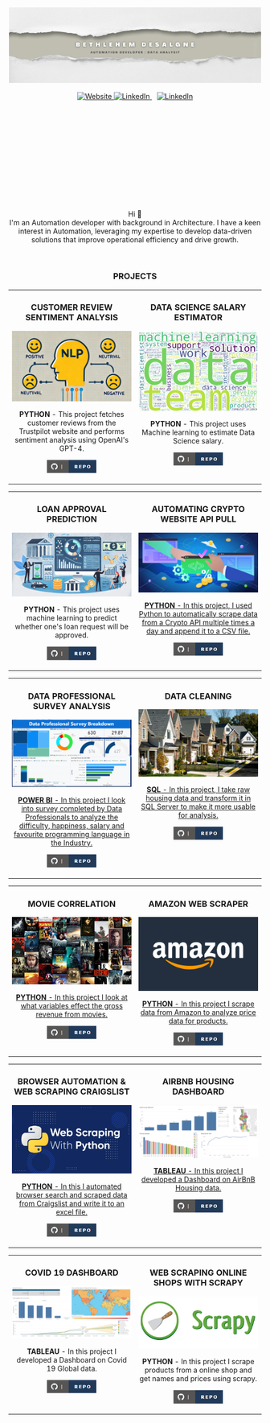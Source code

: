 ![Cover Image](https://github.com/BethlehemDesalgne/bethlehemdesalgne/blob/main/images/cover%20-%20Copy.png)



<div align="center" style="padding-bottom: 100px;"> <!-- Adjust padding-bottom to manage space -->
  <a href="https://bethlehemdesalgne.github.io/">
    <img src="https://img.shields.io/static/v1?label=%7C&message=website&labelColor=42494F&color=213a59&style=for-the-badge&logo=HTML5&logo-color=white" alt="Website" title="Visit my website!">
  </a>
  <a href="https://www.linkedin.com/in/bethlehem-desalgne/" style="margin-right: 10px;">
    <img src="https://img.shields.io/static/v1?label=%7C&message=linkedin&labelColor=42494F&color=213a59&style=for-the-badge&logo=HTML5&logo-color=white"  alt="LinkedIn" title="Connect on LinkedIn">
  </a>
  <a href="[https://twitter.com/XiaoLGrant](https://twitter.com/Betty_D_Ketema)">
    <img src="https://img.shields.io/static/v1?label=|&message=TWITTER&color=213a59&style=for-the-badge&logo=twitter&logo-color=white" alt="LinkedIn" title="Connect on LinkedIn">
  </a>
</div>
<br> <!-- Adds a space before the greeting -->
<div align="center" style="padding-top: 100px;"> <!-- Adjust padding-top to manage space -->
Hi 👋 
</div>
<div align="center">
I'm an Automation developer with background in Architecture. I have a keen interest in Automation, leveraging my expertise to develop data-driven solutions that improve operational efficiency and drive growth. 
</div>


<br> <!-- Adds a space before the greeting -->


<div align="center"><h3>PROJECTS</h3></div>

<table>
  <tr>
    <td valign="top" width="50%">
      <div align="center">
        <h3><a href="https://github.com/BethlehemDesalgne/Trustpilot-API-Customer-Review-Sentiment-Analysis" style="text-decoration: none; color: inherit;">CUSTOMER REVIEW SENTIMENT ANALYSIS</a></h3>
        <a href="https://github.com/BethlehemDesalgne/Trustpilot-API-Customer-Review-Sentiment-Analysis">
          <img src="https://github.com/BethlehemDesalgne/BethlehemDesalgne.github.io/blob/main/images/nlp_2.png" alt="API Screenshot" width="100%" />
        </a>
      </div>
      <p align="center"><strong>PYTHON</strong> - This project fetches customer reviews from the Trustpilot website and performs sentiment analysis using OpenAI's GPT-4.</p>
      <p align="center"><a href="https://github.com/BethlehemDesalgne/Trustpilot-API-Customer-Review-Sentiment-Analysis">
        <img src="https://github.com/BethlehemDesalgne/BethlehemDesalgne.github.io/blob/main/images/repo.png" width="100px"/>
      </a></p>
    </td>
    <td valign="top" width="50%">
      <div align="center">
        <h3><a href="https://github.com/BethlehemDesalgne/Data-Science-Salary-Estimator" style="text-decoration: none; color: inherit;">DATA SCIENCE SALARY ESTIMATOR</a></h3>
        <a href="https://github.com/BethlehemDesalgne/Data-Science-Salary-Estimator">
          <img src="https://github.com/BethlehemDesalgne/BethlehemDesalgne.github.io/blob/main/images/data_science.png" alt="API Screenshot" width="100%" />
        </a>
      </div>
      <p align="center"><strong>PYTHON</strong> - This project uses Machine learning to estimate Data Science salary.</p>
      <p align="center"><a href="https://github.com/BethlehemDesalgne/Data-Science-Salary-Estimator">
        <img src="https://github.com/BethlehemDesalgne/BethlehemDesalgne.github.io/blob/main/images/repo.png" width="100px"/>
      </a></p>
    </td>
  </tr>
</table>

<table>
  <tr>
    <td valign="top" width="50%">
      <div align="center">
        <h3><a href="https://github.com/BethlehemDesalgne/Loan-Approval-Prediction" style="text-decoration: none; color: inherit;">LOAN APPROVAL PREDICTION</a></h3>
        <a href="https://github.com/BethlehemDesalgne/Loan-Approval-Prediction">
          <img src="https://github.com/BethlehemDesalgne/bethlehemdesalgne/blob/main/images/loan_approval.png" alt="API Screenshot" width="100%" />
        </a>
      </div>
      <p align="center"><strong>PYTHON</strong> - This project uses machine learning to predict whether one's loan request will be approved.</p>
      <p align="center"><a href="https://github.com/BethlehemDesalgne/Loan-Approval-Prediction">
        <img src="https://github.com/BethlehemDesalgne/BethlehemDesalgne.github.io/blob/main/images/repo.png" width="100px"/>
      </a></p>
    </td>
    <td valign="top" width="50%">
      <div align="center">
        <h3><a href="https://github.com/BethlehemDesalgne/Automating-Crypto-Website-API-Pull-Using-Python" style="text-decoration: none; color: inherit;">AUTOMATING CRYPTO WEBSITE API PULL</a></h3>
        <a href="https://github.com/BethlehemDesalgne/Automating-Crypto-Website-API-Pull-Using-Python">
        <img src="https://github.com/BethlehemDesalgne/BethlehemDesalgne.github.io/blob/main/images/api.png" alt="API Screenshot" width="100%" />
      </div>
      <p align="center"><strong>PYTHON</strong> - In this project, I used Python to automatically scrape data from a Crypto API multiple times a day and append it to a CSV file.</p>
      <p align="center"><a href="https://github.com/BethlehemDesalgne/Automating-Crypto-Website-API-Pull-Using-Python">
        <img src="https://github.com/BethlehemDesalgne/BethlehemDesalgne.github.io/blob/main/images/repo.png" width="100px"/>
      </a></p>
    </td>
  </tr>
</table>

<table>
  <tr>
    <td valign="top" width="50%">
      <div align="center">
        <h3><a href="https://github.com/BethlehemDesalgne/Data-professional-Survey-Analysis-Using-Power-BI" style="text-decoration: none; color: inherit;">DATA PROFESSIONAL SURVEY ANALYSIS</a></h3>
        <a href="https://github.com/BethlehemDesalgne/Data-professional-Survey-Analysis-Using-Power-BI">
        <img src="https://github.com/BethlehemDesalgne/BethlehemDesalgne.github.io/blob/main/images/Data%20P.png" alt="API Screenshot" width="100%" />
      </div>
      <p align="center"><strong>POWER BI</strong> - In this project I look into survey completed by Data Professionals to analyze the difficulty, happiness, salary and favourite programming language in the Industry.</p>
      <p align="center"><a href="https://github.com/BethlehemDesalgne/Data-professional-Survey-Analysis-Using-Power-BI">
        <img src="https://github.com/BethlehemDesalgne/BethlehemDesalgne.github.io/blob/main/images/repo.png" width="100px"/>
      </a></p>
    </td>
    <td valign="top" width="50%">
      <div align="center">
        <h3><a href="https://github.com/BethlehemDesalgne/Data-Cleaning-in-SQL" style="text-decoration: none; color: inherit;">DATA CLEANING</h3>
        <a href="https://github.com/BethlehemDesalgne/Data-Cleaning-in-SQL">
        <img src="https://github.com/BethlehemDesalgne/BethlehemDesalgne.github.io/blob/main/images/Houses.jpg" alt="SQL Screenshot" width="100%" />
      </div>
      <p align="center"><strong>SQL</strong> - In this project, I take raw housing data and transform it in SQL Server to make it more usable for analysis.</p>
      <p align="center"><a href="https://github.com/BethlehemDesalgne/Data-Cleaning-in-SQL">
        <img src="https://github.com/BethlehemDesalgne/BethlehemDesalgne.github.io/blob/main/images/repo.png" width="100px"/>
      </a></p>
    </td>
  </tr>
</table>

<table>
  <tr>
    <td valign="top" width="50%">
      <div align="center">
        <h3><a href="https://github.com/BethlehemDesalgne/Movie-Correlation-in-Python" style="text-decoration: none; color: inherit;">MOVIE CORRELATION</a></h3>
        <a href="https://github.com/BethlehemDesalgne/Movie-Correlation-in-Python">
        <img src="https://github.com/BethlehemDesalgne/BethlehemDesalgne.github.io/blob/main/images/movie.jpg" alt="SQL Screenshot" width="100%" />
      </div>
      <p align="center"><strong>PYTHON</strong> - In this project I look at what variables effect the gross revenue from movies.</p>
      <p align="center"><a href="https://github.com/BethlehemDesalgne/Movie-Correlation-in-Python">
        <img src="https://github.com/BethlehemDesalgne/BethlehemDesalgne.github.io/blob/main/images/repo.png" width="100px"/>
      </a></p>
    </td>
    <td valign="top" width="50%">
      <div align="center">
        <h3><a href="https://github.com/BethlehemDesalgne/Amazon-Web-Scraper-using-Python" style="text-decoration: none; color: inherit;">AMAZON WEB SCRAPER</a></h3>
        <a href="https://github.com/BethlehemDesalgne/Amazon-Web-Scraper-using-Python">
        <img src="https://github.com/BethlehemDesalgne/BethlehemDesalgne.github.io/blob/main/images/amazon.png" alt="SQL Screenshot" width="100%" />
      </div>
      <p align="center"><strong>PYTHON</strong> - In this project I scrape data from Amazon to analyze price data for products.</p>
      <p align="center"><a href="https://github.com/BethlehemDesalgne/Amazon-Web-Scraper-using-Python">
        <img src="https://github.com/BethlehemDesalgne/BethlehemDesalgne.github.io/blob/main/images/repo.png" width="100px"/>
      </a></p>
    </td>
  </tr>
</table>

<table>
  <tr>
    <td valign="top" width="50%">
      <div align="center">
        <h3><a href="https://github.com/BethlehemDesalgne/Browser-Automation-Web-Scraping-Craigslist" style="text-decoration: none; color: inherit;">BROWSER AUTOMATION & WEB SCRAPING CRAIGSLIST</a></h3>
        <a href="https://github.com/BethlehemDesalgne/Browser-Automation-Web-Scraping-Craigslist">
        <img src="https://github.com/BethlehemDesalgne/BethlehemDesalgne.github.io/blob/main/images/web%20scraping.jpg" alt="API Screenshot" width="100%" />
      </div>
      <p align="center"><strong>PYTHON</strong> - In this I automated browser search and scraped data from Craigslist and write it to an excel file.</p>
      <p align="center"><a href="https://github.com/BethlehemDesalgne/Browser-Automation-Web-Scraping-Craigslist">
        <img src="https://github.com/BethlehemDesalgne/BethlehemDesalgne.github.io/blob/main/images/repo.png" width="100px"/>
      </a></p>
    </td>
    <td valign="top" width="50%">
      <div align="center">
        <h3><a href="https://public.tableau.com/app/profile/bethlehem.desalgne2097/viz/AirBnBFullProject_16764308320050/Dashboard1" style="text-decoration: none; color: inherit;">AIRBNB HOUSING DASHBOARD</a></h3>
        <a href="https://public.tableau.com/app/profile/bethlehem.desalgne2097/viz/AirBnBFullProject_16764308320050/Dashboard1">
        <img src="https://github.com/BethlehemDesalgne/BethlehemDesalgne.github.io/blob/main/images/Airbnb.png" alt="SQL Screenshot" width="100%" />
      </div>
      <p align="center"><strong>TABLEAU</strong> - In this project I developed a Dashboard on AirBnB Housing data.</p>
      <p align="center"><a href="https://public.tableau.com/app/profile/bethlehem.desalgne2097/viz/AirBnBFullProject_16764308320050/Dashboard1">
        <img src="https://github.com/BethlehemDesalgne/BethlehemDesalgne.github.io/blob/main/images/repo.png" width="100px"/>
      </a></p>
    </td>
  </tr>
</table>



<table>
  <tr>
    <td valign="top" width="50%">
      <div align="center">
        <h3><a href="https://github.com/BethlehemDesalgne/Covid-19-Data-Exploration-in-SQL" style="text-decoration: none; color: inherit;">COVID 19 DASHBOARD</a></h3>
        <a href="https://github.com/BethlehemDesalgne/Covid-19-Data-Exploration-in-SQL">
        <img src="https://github.com/BethlehemDesalgne/BethlehemDesalgne.github.io/blob/main/images/Covid%20Tableau.png" alt="API Screenshot" width="100%" />
        </a>
      </div>
      <p align="center"><strong>TABLEAU</strong> - In this project I developed a Dashboard on Covid 19 Global data.</p>
      <p align="center"><a href="https://github.com/BethlehemDesalgne/Covid-19-Data-Exploration-in-SQL">
        <img src="https://github.com/BethlehemDesalgne/BethlehemDesalgne.github.io/blob/main/images/repo.png" width="100px"/>
      </a></p>
    </td>
    <td valign="top" width="50%">
      <div align="center">
        <h3><a href="https://github.com/BethlehemDesalgne/Web-Scraping-Online-Shops-with-Scrapy" style="text-decoration: none; color: inherit;">WEB SCRAPING ONLINE SHOPS WITH SCRAPY</a></h3>
        <a href="https://github.com/BethlehemDesalgne/Web-Scraping-Online-Shops-with-Scrapy">
        <img src="https://github.com/BethlehemDesalgne/bethlehemdesalgne/blob/main/images/scrapy.jpg" alt="SQL Screenshot" width="100%" />
        </a>
      </div>
      <p align="center"><strong>PYTHON</strong> - In this project I scrape products from a online shop and get names and prices using scrapy.</p>
      <p align="center"><a href="https://github.com/BethlehemDesalgne/Web-Scraping-Online-Shops-with-Scrapy">
        <img src="https://github.com/BethlehemDesalgne/BethlehemDesalgne.github.io/blob/main/images/repo.png" width="100px"/>
      </a></p>
    </td>
  </tr>
</table>


